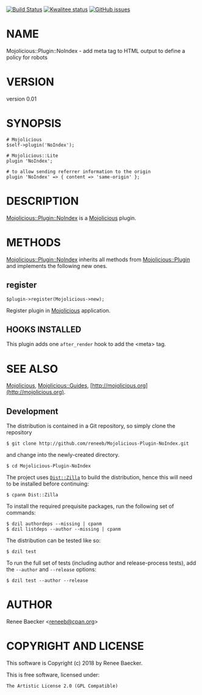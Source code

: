 [![Build Status](https://travis-ci.org/reneeb/Mojolicious-Plugin-NoIndex.svg?branch=master)](https://travis-ci.org/reneeb/Mojolicious-Plugin-NoIndex)
[![Kwalitee status](http://cpants.cpanauthors.org/dist/Mojolicious-Plugin-NoIndex.png)](http://cpants.charsbar.org/dist/overview/Mojolicious-Plugin-NoIndex)
[![GitHub issues](https://img.shields.io/github/issues/reneeb/Mojolicious-Plugin-NoIndex.svg)](https://github.com/reneeb/Mojolicious-Plugin-NoIndex/issues)

# NAME

Mojolicious::Plugin::NoIndex - add meta tag to HTML output to define a policy for robots

# VERSION

version 0.01

# SYNOPSIS

    # Mojolicious
    $self->plugin('NoIndex');

    # Mojolicious::Lite
    plugin 'NoIndex';

    # to allow sending referrer information to the origin
    plugin 'NoIndex' => { content => 'same-origin' };

# DESCRIPTION

[Mojolicious::Plugin::NoIndex](https://metacpan.org/pod/Mojolicious::Plugin::NoIndex) is a [Mojolicious](https://metacpan.org/pod/Mojolicious) plugin.

# METHODS

[Mojolicious::Plugin::NoIndex](https://metacpan.org/pod/Mojolicious::Plugin::NoIndex) inherits all methods from
[Mojolicious::Plugin](https://metacpan.org/pod/Mojolicious::Plugin) and implements the following new ones.

## register

    $plugin->register(Mojolicious->new);

Register plugin in [Mojolicious](https://metacpan.org/pod/Mojolicious) application.

## HOOKS INSTALLED

This plugin adds one `after_render` hook to add the &lt;meta> tag.

# SEE ALSO

[Mojolicious](https://metacpan.org/pod/Mojolicious), [Mojolicious::Guides](https://metacpan.org/pod/Mojolicious::Guides), [http://mojolicious.org](http://mojolicious.org).



## Development

The distribution is contained in a Git repository, so simply clone the
repository

```
$ git clone http://github.com/reneeb/Mojolicious-Plugin-NoIndex.git
```

and change into the newly-created directory.

```
$ cd Mojolicious-Plugin-NoIndex
```

The project uses [`Dist::Zilla`](https://metacpan.org/pod/Dist::Zilla) to
build the distribution, hence this will need to be installed before
continuing:

```
$ cpanm Dist::Zilla
```

To install the required prequisite packages, run the following set of
commands:

```
$ dzil authordeps --missing | cpanm
$ dzil listdeps --author --missing | cpanm
```

The distribution can be tested like so:

```
$ dzil test
```

To run the full set of tests (including author and release-process tests),
add the `--author` and `--release` options:

```
$ dzil test --author --release
```

# AUTHOR

Renee Baecker &lt;reneeb@cpan.org>

# COPYRIGHT AND LICENSE

This software is Copyright (c) 2018 by Renee Baecker.

This is free software, licensed under:

    The Artistic License 2.0 (GPL Compatible)

